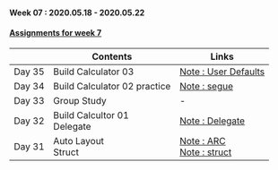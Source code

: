 #### Week 07 : 2020.05.18 - 2020.05.22 ####
#### [Assignments for week 7](https://github.com/KasRoid/MyStudyHistory/tree/master/iOS_Dev_School/Week_07/Assignments)
|     |Contents               |Links |
|-----|-----------------------|------|
|Day 35| Build Calculator 03 | [Note : User Defaults](https://www.notion.so/User-Defualts-68c2f631b75e444a90a99da75057f2cc) |
|Day 34| Build Calculator 02 practice                                                                                                                                                             |[Note : segue](https://www.notion.so/Segue-cf4fb2d01eba4272a633a77af0de1ad6)|
|Day 33| Group Study                                                                                                                                                            | - |
|Day 32| Build Calcultor 01 <br> Delegate	                                                                                                                                                            |[Note : Delegate](https://www.notion.so/Delegate-be0ab5233a454565b51e26dddd57d75b)
|Day 31| Auto Layout <br> Struct                                                                                                                                                          |[Note : ARC](https://www.notion.so/ARC-Automatic-Reference-Counting-9029d5fdd2554df3a629027b17db9a89)<br> [Note : struct](https://www.notion.so/struct-cc01ca0508274cc3b6a173776fd0a9c1)|
